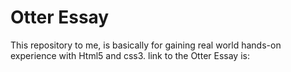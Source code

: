 # Otter Essay
This repository to me, is basically for gaining real world hands-on experience with Html5 and css3. 
link to the Otter Essay is: 
